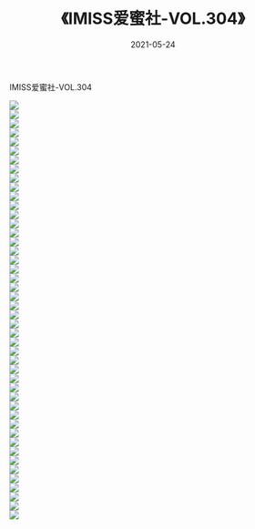 ﻿---
layout: post
title:  《IMISS爱蜜社-VOL.304》
date:   2021-05-24
img: http://img.660000.xyz/Sharelink/网络美图/2021/IMISS爱蜜社-VOL.304/000.jpg
categories: [美女, 清纯, 唯美]
---

IMISS爱蜜社-VOL.304

  ![](http://img.660000.xyz/Sharelink/网络美图/2021/IMISS爱蜜社-VOL.304/001.jpg) <br> ![](http://img.660000.xyz/Sharelink/网络美图/2021/IMISS爱蜜社-VOL.304/002.jpg) <br> ![](http://img.660000.xyz/Sharelink/网络美图/2021/IMISS爱蜜社-VOL.304/003.jpg) <br> ![](http://img.660000.xyz/Sharelink/网络美图/2021/IMISS爱蜜社-VOL.304/004.jpg) <br> ![](http://img.660000.xyz/Sharelink/网络美图/2021/IMISS爱蜜社-VOL.304/005.jpg) <br> ![](http://img.660000.xyz/Sharelink/网络美图/2021/IMISS爱蜜社-VOL.304/006.jpg) <br> ![](http://img.660000.xyz/Sharelink/网络美图/2021/IMISS爱蜜社-VOL.304/007.jpg) <br> ![](http://img.660000.xyz/Sharelink/网络美图/2021/IMISS爱蜜社-VOL.304/008.jpg) <br> ![](http://img.660000.xyz/Sharelink/网络美图/2021/IMISS爱蜜社-VOL.304/009.jpg) <br> ![](http://img.660000.xyz/Sharelink/网络美图/2021/IMISS爱蜜社-VOL.304/010.jpg) <br> ![](http://img.660000.xyz/Sharelink/网络美图/2021/IMISS爱蜜社-VOL.304/011.jpg) <br> ![](http://img.660000.xyz/Sharelink/网络美图/2021/IMISS爱蜜社-VOL.304/012.jpg) <br> ![](http://img.660000.xyz/Sharelink/网络美图/2021/IMISS爱蜜社-VOL.304/013.jpg) <br> ![](http://img.660000.xyz/Sharelink/网络美图/2021/IMISS爱蜜社-VOL.304/014.jpg) <br> ![](http://img.660000.xyz/Sharelink/网络美图/2021/IMISS爱蜜社-VOL.304/015.jpg) <br> ![](http://img.660000.xyz/Sharelink/网络美图/2021/IMISS爱蜜社-VOL.304/016.jpg) <br> ![](http://img.660000.xyz/Sharelink/网络美图/2021/IMISS爱蜜社-VOL.304/017.jpg) <br> ![](http://img.660000.xyz/Sharelink/网络美图/2021/IMISS爱蜜社-VOL.304/018.jpg) <br> ![](http://img.660000.xyz/Sharelink/网络美图/2021/IMISS爱蜜社-VOL.304/019.jpg) <br> ![](http://img.660000.xyz/Sharelink/网络美图/2021/IMISS爱蜜社-VOL.304/020.jpg) <br> ![](http://img.660000.xyz/Sharelink/网络美图/2021/IMISS爱蜜社-VOL.304/021.jpg) <br> ![](http://img.660000.xyz/Sharelink/网络美图/2021/IMISS爱蜜社-VOL.304/022.jpg) <br> ![](http://img.660000.xyz/Sharelink/网络美图/2021/IMISS爱蜜社-VOL.304/023.jpg) <br> ![](http://img.660000.xyz/Sharelink/网络美图/2021/IMISS爱蜜社-VOL.304/024.jpg) <br> ![](http://img.660000.xyz/Sharelink/网络美图/2021/IMISS爱蜜社-VOL.304/025.jpg) <br> ![](http://img.660000.xyz/Sharelink/网络美图/2021/IMISS爱蜜社-VOL.304/026.jpg) <br> ![](http://img.660000.xyz/Sharelink/网络美图/2021/IMISS爱蜜社-VOL.304/027.jpg) <br> ![](http://img.660000.xyz/Sharelink/网络美图/2021/IMISS爱蜜社-VOL.304/028.jpg) <br> ![](http://img.660000.xyz/Sharelink/网络美图/2021/IMISS爱蜜社-VOL.304/029.jpg) <br> ![](http://img.660000.xyz/Sharelink/网络美图/2021/IMISS爱蜜社-VOL.304/030.jpg) <br> ![](http://img.660000.xyz/Sharelink/网络美图/2021/IMISS爱蜜社-VOL.304/031.jpg) <br> ![](http://img.660000.xyz/Sharelink/网络美图/2021/IMISS爱蜜社-VOL.304/032.jpg) <br> ![](http://img.660000.xyz/Sharelink/网络美图/2021/IMISS爱蜜社-VOL.304/033.jpg) <br> ![](http://img.660000.xyz/Sharelink/网络美图/2021/IMISS爱蜜社-VOL.304/034.jpg) <br> ![](http://img.660000.xyz/Sharelink/网络美图/2021/IMISS爱蜜社-VOL.304/035.jpg) <br> ![](http://img.660000.xyz/Sharelink/网络美图/2021/IMISS爱蜜社-VOL.304/036.jpg) <br> ![](http://img.660000.xyz/Sharelink/网络美图/2021/IMISS爱蜜社-VOL.304/037.jpg) <br> ![](http://img.660000.xyz/Sharelink/网络美图/2021/IMISS爱蜜社-VOL.304/038.jpg) <br> ![](http://img.660000.xyz/Sharelink/网络美图/2021/IMISS爱蜜社-VOL.304/039.jpg) <br> ![](http://img.660000.xyz/Sharelink/网络美图/2021/IMISS爱蜜社-VOL.304/040.jpg) <br> ![](http://img.660000.xyz/Sharelink/网络美图/2021/IMISS爱蜜社-VOL.304/041.jpg) <br> ![](http://img.660000.xyz/Sharelink/网络美图/2021/IMISS爱蜜社-VOL.304/042.jpg) <br> ![](http://img.660000.xyz/Sharelink/网络美图/2021/IMISS爱蜜社-VOL.304/043.jpg) <br> ![](http://img.660000.xyz/Sharelink/网络美图/2021/IMISS爱蜜社-VOL.304/044.jpg) <br> ![](http://img.660000.xyz/Sharelink/网络美图/2021/IMISS爱蜜社-VOL.304/045.jpg) <br> ![](http://img.660000.xyz/Sharelink/网络美图/2021/IMISS爱蜜社-VOL.304/046.jpg) <br>